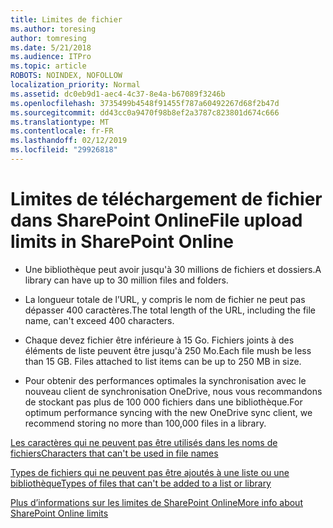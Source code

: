 ```yaml
---
title: Limites de fichier
ms.author: toresing
author: tomresing
ms.date: 5/21/2018
ms.audience: ITPro
ms.topic: article
ROBOTS: NOINDEX, NOFOLLOW
localization_priority: Normal
ms.assetid: dc0eb9d1-aec4-4c37-8e4a-b67089f3246b
ms.openlocfilehash: 3735499b4548f91455f787a60492267d68f2b47d
ms.sourcegitcommit: dd43cc0a9470f98b8ef2a3787c823801d674c666
ms.translationtype: MT
ms.contentlocale: fr-FR
ms.lasthandoff: 02/12/2019
ms.locfileid: "29926818"
---
```

# <a name="file-upload-limits-in-sharepoint-online"></a><span data-ttu-id="b4992-102">Limites de téléchargement de fichier dans SharePoint Online</span><span class="sxs-lookup"><span data-stu-id="b4992-102">File upload limits in SharePoint Online</span></span>

- <span data-ttu-id="b4992-103">Une bibliothèque peut avoir jusqu'à 30 millions de fichiers et dossiers.</span><span class="sxs-lookup"><span data-stu-id="b4992-103">A library can have up to 30 million files and folders.</span></span>
    
- <span data-ttu-id="b4992-104">La longueur totale de l’URL, y compris le nom de fichier ne peut pas dépasser 400 caractères.</span><span class="sxs-lookup"><span data-stu-id="b4992-104">The total length of the URL, including the file name, can't exceed 400 characters.</span></span>
    
- <span data-ttu-id="b4992-p101">Chaque devez fichier être inférieure à 15 Go. Fichiers joints à des éléments de liste peuvent être jusqu'à 250 Mo.</span><span class="sxs-lookup"><span data-stu-id="b4992-p101">Each file mush be less than 15 GB. Files attached to list items can be up to 250 MB in size.</span></span>
    
- <span data-ttu-id="b4992-107">Pour obtenir des performances optimales la synchronisation avec le nouveau client de synchronisation OneDrive, nous vous recommandons de stockant pas plus de 100 000 fichiers dans une bibliothèque.</span><span class="sxs-lookup"><span data-stu-id="b4992-107">For optimum performance syncing with the new OneDrive sync client, we recommend storing no more than 100,000 files in a library.</span></span> 
    
[<span data-ttu-id="b4992-108">Les caractères qui ne peuvent pas être utilisés dans les noms de fichiers</span><span class="sxs-lookup"><span data-stu-id="b4992-108">Characters that can't be used in file names</span></span>](https://go.microsoft.com/fwlink/?linkid=866430)
  
[<span data-ttu-id="b4992-109">Types de fichiers qui ne peuvent pas être ajoutés à une liste ou une bibliothèque</span><span class="sxs-lookup"><span data-stu-id="b4992-109">Types of files that can't be added to a list or library</span></span>](https://go.microsoft.com/fwlink/?linkid=273757)
  
[<span data-ttu-id="b4992-110">Plus d’informations sur les limites de SharePoint Online</span><span class="sxs-lookup"><span data-stu-id="b4992-110">More info about SharePoint Online limits</span></span>](https://go.microsoft.com/fwlink/?linkid=271273)
  


